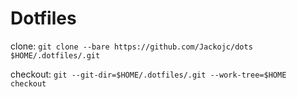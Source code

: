 # Dotfiles

clone: `git clone --bare https://github.com/Jackojc/dots $HOME/.dotfiles/.git`

checkout: `git --git-dir=$HOME/.dotfiles/.git --work-tree=$HOME checkout`
